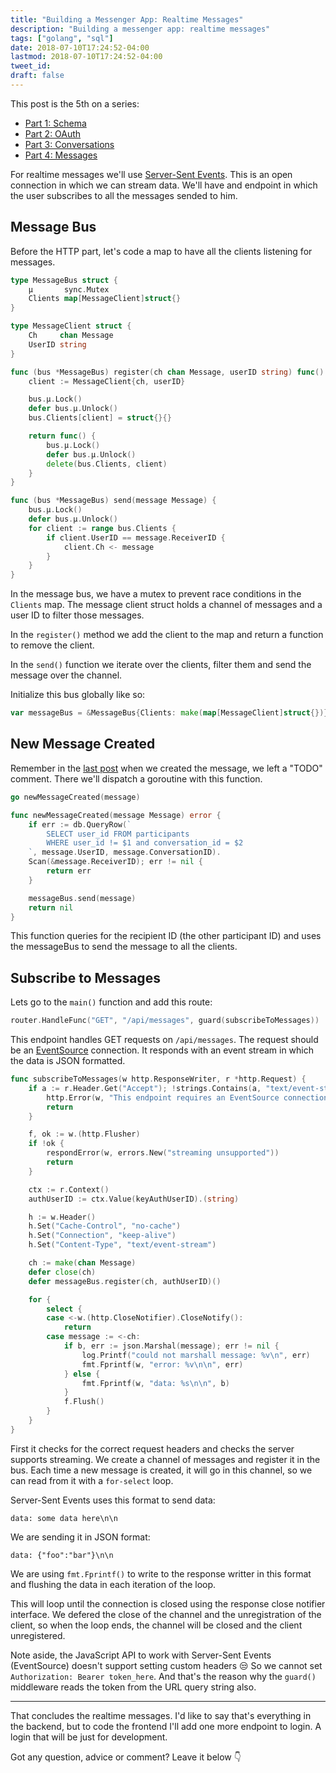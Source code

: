 ```yaml
---
title: "Building a Messenger App: Realtime Messages"
description: "Building a messenger app: realtime messages"
tags: ["golang", "sql"]
date: 2018-07-10T17:24:52-04:00
lastmod: 2018-07-10T17:24:52-04:00
tweet_id:
draft: false
---
```


This post is the 5th on a series:

- [Part 1: Schema](/posts/go-messenger-schema/)
- [Part 2: OAuth](/posts/go-messenger-oauth/)
- [Part 3: Conversations](/posts/go-messenger-conversations/)
- [Part 4: Messages](/posts/go-messenger-messages/)

For realtime messages we'll use [Server-Sent Events](https://developer.mozilla.org/en-US/docs/Web/API/Server-sent_events). This is an open connection in which we can stream data. We'll have and endpoint in which the user subscribes to all the messages sended to him.

## Message Bus

Before the HTTP part, let's code a map to have all the clients listening for messages.

```go
type MessageBus struct {
	μ       sync.Mutex
	Clients map[MessageClient]struct{}
}

type MessageClient struct {
	Ch     chan Message
	UserID string
}

func (bus *MessageBus) register(ch chan Message, userID string) func() {
	client := MessageClient{ch, userID}

	bus.μ.Lock()
	defer bus.μ.Unlock()
	bus.Clients[client] = struct{}{}

	return func() {
		bus.μ.Lock()
		defer bus.μ.Unlock()
		delete(bus.Clients, client)
	}
}

func (bus *MessageBus) send(message Message) {
	bus.μ.Lock()
	defer bus.μ.Unlock()
	for client := range bus.Clients {
		if client.UserID == message.ReceiverID {
			client.Ch <- message
		}
	}
}
```

In the message bus, we have a mutex to prevent race conditions in the `Clients` map. The message client struct holds a channel of messages and a user ID to filter those messages.

In the `register()` method we add the client to the map and return a function to remove the client.

In the `send()` function we iterate over the clients, filter them and send the message over the channel.

Initialize this bus globally like so:

```go
var messageBus = &MessageBus{Clients: make(map[MessageClient]struct{})}
```

## New Message Created

Remember in the [last post](/posts/go-messenger-messages/) when we created the message, we left a "TODO" comment. There we'll dispatch a goroutine with this function.

```go
go newMessageCreated(message)
```

```go
func newMessageCreated(message Message) error {
	if err := db.QueryRow(`
		SELECT user_id FROM participants
		WHERE user_id != $1 and conversation_id = $2
	`, message.UserID, message.ConversationID).
    Scan(&message.ReceiverID); err != nil {
		return err
	}

	messageBus.send(message)
	return nil
}
```

This function queries for the recipient ID (the other participant ID) and uses the messageBus to send the message to all the clients.

## Subscribe to Messages

Lets go to the `main()` function and add this route:

```go
router.HandleFunc("GET", "/api/messages", guard(subscribeToMessages))
```

This endpoint handles GET requests on `/api/messages`. The request should be an [EventSource](https://developer.mozilla.org/en-US/docs/Web/API/EventSource) connection. It responds with an event stream in which the data is JSON formatted.

```go
func subscribeToMessages(w http.ResponseWriter, r *http.Request) {
	if a := r.Header.Get("Accept"); !strings.Contains(a, "text/event-stream") {
		http.Error(w, "This endpoint requires an EventSource connection", http.StatusNotAcceptable)
		return
	}

	f, ok := w.(http.Flusher)
	if !ok {
		respondError(w, errors.New("streaming unsupported"))
		return
	}

	ctx := r.Context()
	authUserID := ctx.Value(keyAuthUserID).(string)

	h := w.Header()
	h.Set("Cache-Control", "no-cache")
	h.Set("Connection", "keep-alive")
	h.Set("Content-Type", "text/event-stream")

	ch := make(chan Message)
	defer close(ch)
	defer messageBus.register(ch, authUserID)()

	for {
		select {
		case <-w.(http.CloseNotifier).CloseNotify():
			return
		case message := <-ch:
			if b, err := json.Marshal(message); err != nil {
                log.Printf("could not marshall message: %v\n", err)
				fmt.Fprintf(w, "error: %v\n\n", err)
			} else {
				fmt.Fprintf(w, "data: %s\n\n", b)
			}
			f.Flush()
		}
	}
}
```

First it checks for the correct request headers and checks the server supports streaming. We create a channel of messages and register it in the bus. Each time a new message is created, it will go in this channel, so we can read from it with a `for-select` loop.

Server-Sent Events uses this format to send data:

```
data: some data here\n\n
```

We are sending it in JSON format:
```
data: {"foo":"bar"}\n\n
```

We are using `fmt.Fprintf()` to write to the response writter in this format and flushing the data in each iteration of the loop.

This will loop until the connection is closed using the response close notifier interface. We defered the close of the channel and the unregistration of the client, so when the loop ends, the channel will be closed and the client unregistered.

Note aside, the JavaScript API to work with Server-Sent Events (EventSource) doesn't support setting custom headers 😒 So we cannot set `Authorization: Bearer token_here`. And that's the reason why the `guard()` middleware reads the token from the URL query string also.

---

That concludes the realtime messages.
I'd like to say that's everything in the backend, but to code the frontend I'll add one more endpoint to login. A login that will be just for development.

Got any question, advice or comment? Leave it below 👇
